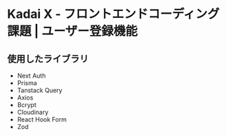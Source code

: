 <h1>Kadai X - フロントエンドコーディング課題 | ユーザー登録機能</h1>
<h2>使用したライブラリ</h2>
<ul>
  <li>Next Auth</li>
  <li>Prisma</li>
  <li>Tanstack Query</li>
  <li>Axios</li>
  <li>Bcrypt</li>
  <li>Cloudinary</li>
  <li>React Hook Form</li>
  <li>Zod</li>
</ul>
